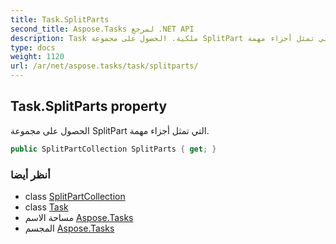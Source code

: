 ```yaml
---
title: Task.SplitParts
second_title: Aspose.Tasks لمرجع .NET API
description: Task ملكية. الحصول على مجموعة SplitPart التي تمثل أجزاء مهمة.
type: docs
weight: 1120
url: /ar/net/aspose.tasks/task/splitparts/
---
```

## Task.SplitParts property

الحصول على مجموعة SplitPart التي تمثل أجزاء مهمة.

```csharp
public SplitPartCollection SplitParts { get; }
```

### أنظر أيضا

* class [SplitPartCollection](../../splitpartcollection/)
* class [Task](../)
* مساحة الاسم [Aspose.Tasks](../../task/)
* المجسم [Aspose.Tasks](../../../)


